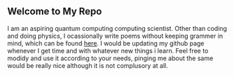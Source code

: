 ## Welcome to My Repo
I am an aspiring quantum computing computing scientist. Other than coding and doing physics, I ocassionally write poems without keeping grammer in mind, which can be found [here](http://27rohitb.blogpot.in). I would be updating my github page whenever I get time and with whatever new things i learn. Feel free to modidy and use it according to your needs, pinging me about the same would be really nice although it is not complusory at all.
